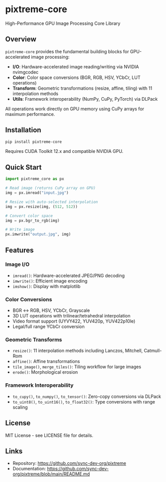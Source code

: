 # pixtreme-core

High-Performance GPU Image Processing Core Library

## Overview

`pixtreme-core` provides the fundamental building blocks for GPU-accelerated image processing:

- **I/O**: Hardware-accelerated image reading/writing via NVIDIA nvimgcodec
- **Color**: Color space conversions (BGR, RGB, HSV, YCbCr, LUT operations)
- **Transform**: Geometric transformations (resize, affine, tiling) with 11 interpolation methods
- **Utils**: Framework interoperability (NumPy, CuPy, PyTorch) via DLPack

All operations work directly on GPU memory using CuPy arrays for maximum performance.

## Installation

```bash
pip install pixtreme-core
```

Requires CUDA Toolkit 12.x and compatible NVIDIA GPU.

## Quick Start

```python
import pixtreme_core as px

# Read image (returns CuPy array on GPU)
img = px.imread("input.jpg")

# Resize with auto-selected interpolation
img = px.resize(img, (512, 512))

# Convert color space
img = px.bgr_to_rgb(img)

# Write image
px.imwrite("output.jpg", img)
```

## Features

### Image I/O
- `imread()`: Hardware-accelerated JPEG/PNG decoding
- `imwrite()`: Efficient image encoding
- `imshow()`: Display with matplotlib

### Color Conversions
- BGR ↔ RGB, HSV, YCbCr, Grayscale
- 3D LUT operations with trilinear/tetrahedral interpolation
- Video format support (UYVY422, YUV420p, YUV422p10le)
- Legal/full range YCbCr conversion

### Geometric Transforms
- `resize()`: 11 interpolation methods including Lanczos, Mitchell, Catmull-Rom
- `affine()`: Affine transformations
- `tile_image()`, `merge_tiles()`: Tiling workflow for large images
- `erode()`: Morphological erosion

### Framework Interoperability
- `to_cupy()`, `to_numpy()`, `to_tensor()`: Zero-copy conversions via DLPack
- `to_uint8()`, `to_uint16()`, `to_float32()`: Type conversions with range scaling

## License

MIT License - see LICENSE file for details.

## Links

- Repository: https://github.com/sync-dev-org/pixtreme
- Documentation: https://github.com/sync-dev-org/pixtreme/blob/main/README.md
